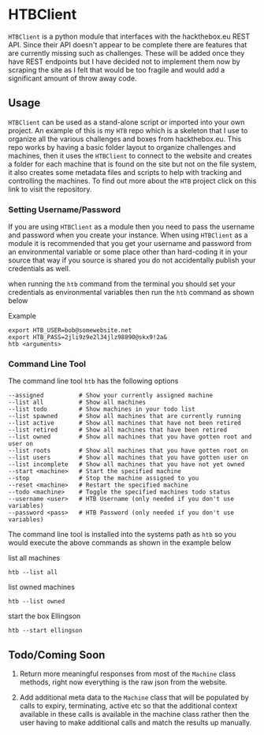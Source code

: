 # HTBClient
`HTBClient` is a python module that interfaces with the hackthebox.eu REST API. Since their API doesn't appear to be 
complete there are features that are currently missing such as challenges. These will be added once they have REST
endpoints but I have decided not to implement them now by scraping the site as I felt that would be too fragile and
would add a significant amount of throw away code.

## Usage
`HTBClient` can be used as a stand-alone script or imported into your own project. An example of this is my `HTB` repo
which is a skeleton that I use to organize all the various challenges and boxes from hackthebox.eu. This repo works by
having a basic folder layout to organize challenges and machines, then it uses the `HTBClient` to connect to the website
and creates a folder for each machine that is found on the site but not on the file system, it also creates some metadata
files and scripts to help with tracking and controlling the machines. To find out more about the `HTB` project click on
this link to visit the repository.

### Setting Username/Password
If you are using `HTBClient` as a module then you need to pass the username and password when you
create your instance. When using `HTBClient` as a module it is recommended that you get your username
and password from an environmental variable or some place other than hard-coding it in your source
that way if you source is shared you do not accidentally publish your credentials as well.

when running the `htb` command from the terminal you should set your credentials as environmental variables then
run the `htb` command as shown below

Example
```
export HTB_USER=bob@somewebsite.net
export HTB_PASS=2jli9z9e2l34jlz98890@skx9!2a&
htb <arguments>
```

### Command Line Tool
The command line tool `htb` has the following options

```shell
--assigned          # Show your currently assigned machine
--list all          # Show all machines
--list todo         # Show machines in your todo list
--list spawned      # Show all machines that are currently running
--list active       # Show all machines that have not been retired
--list retired      # Show all machines that have been retired
--list owned        # Show all machines that you have gotten root and user on
--list roots        # Show all machines that you have gotten root on
--list users        # Show all machines that you have gotten user on
--list incomplete   # Show all machines that you have not yet owned
--start <machine>   # Start the specified machine
--stop              # Stop the machine assigned to you
--reset <machine>   # Restart the specified machine
--todo <machine>    # Toggle the specified machines todo status
--username <user>   # HTB Username (only needed if you don't use variables)
--password <pass>   # HTB Password (only needed if you don't use variables)
```

The command line tool is installed into the systems path as `htb` so you would execute the above commands as shown in
the example below

list all machines
```shell
htb --list all
```

list owned machines
```shell
htb --list owned
```

start the box Ellingson
```shell
htb --start ellingson
```

## Todo/Coming Soon

1. Return more meaningful responses from most of the `Machine` class methods, right now everything is the raw json from
the website.

2. Add additional meta data to the `Machine` class that will be populated by calls to expiry, terminating, active etc so
that the additional context available in these calls is available in the machine class rather then the user having to
make additional calls and match the results up manually.